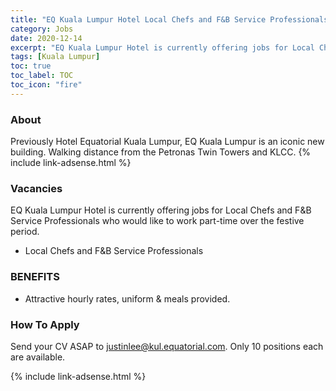 ```yaml
---
title: "EQ Kuala Lumpur Hotel Local Chefs and F&B Service Professionals Jobs Vacancies" 
category: Jobs 
date: 2020-12-14
excerpt: "EQ Kuala Lumpur Hotel is currently offering jobs for Local Chefs and F&B Service Professionals " 
tags: [Kuala Lumpur] 
toc: true 
toc_label: TOC 
toc_icon: "fire" 
--- 
```


### About
Previously Hotel Equatorial Kuala Lumpur, EQ Kuala Lumpur is an iconic new building. Walking distance from the Petronas Twin Towers and KLCC.
{% include link-adsense.html %} 

### Vacancies
EQ Kuala Lumpur Hotel is currently offering jobs for Local Chefs and F&B Service Professionals who would like to work part-time over the festive period.
- Local Chefs and F&B Service Professionals

### BENEFITS
- Attractive hourly rates, uniform & meals provided.

### How To Apply
Send your CV ASAP to justinlee@kul.equatorial.com. Only 10 positions each are available.

{% include link-adsense.html %} 
